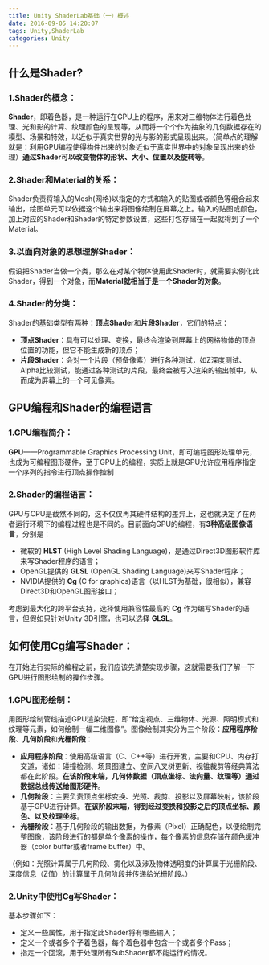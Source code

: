 ```yaml
---
title: Unity ShaderLab基础（一）概述
date: 2016-09-05 14:20:07
tags: Unity,ShaderLab
categories: Unity
---
```


## 什么是Shader?
### 1.Shader的概念：
**Shader**，即着色器，是一种运行在GPU上的程序，用来对三维物体进行着色处理、光和影的计算、纹理颜色的呈现等，从而将一个个作为抽象的几何数据存在的模型、场景和特效，以近似于真实世界的光与影的形式呈现出来。（简单点的理解就是：利用GPU编程使得构件出来的对象近似于真实世界中的对象呈现出来的处理）**通过Shader可以改变物体的形状、大小、位置以及旋转等**。
<!--more-->

### 2.Shader和Material的关系：
Shader负责将输入的Mesh(网格)以指定的方式和输入的贴图或者颜色等组合起来输出，绘图单元可以依据这个输出来将图像绘制在屏幕之上。输入的贴图或颜色，加上对应的Shader和Shader的特定参数设置，这些打包存储在一起就得到了一个Material。

### 3.以面向对象的思想理解Shader：
假设把Shader当做一个类，那么在对某个物体使用此Shader时，就需要实例化此Shader，得到一个对象，而**Material就相当于是一个Shader的对象**。

### 4.Shader的分类：
Shader的基础类型有两种：**顶点Shader**和**片段Shader**，它们的特点：

- **顶点Shader**：具有可以处理、变换，最终会渲染到屏幕上的网格物体的顶点位置的功能，但它不能生成新的顶点；
- **片段Shader**：会对一个片段（预备像素）进行各种测试，如Z深度测试、Alpha比较测试，能通过各种测试的片段，最终会被写入渲染的输出帧中，从而成为屏幕上的一个可见像素。

## GPU编程和Shader的编程语言
### 1.GPU编程简介：
**GPU**——Programmable Graphics Processing Unit，即可编程图形处理单元，也成为可编程图形硬件，至于GPU上的编程，实质上就是GPU允许应用程序指定一个序列的指令进行顶点操作控制

### 2.Shader的编程语言：
GPU与CPU是截然不同的，这不仅仅再其硬件结构的差异上，这也就决定了在两者运行环境下的编程过程也是不同的。目前面向GPU的编程，有**3种高级图像语言**，分别是：

- 微软的 **HLST** (High Level Shading Language)，是通过Direct3D图形软件库来写Shader程序的语言；
- OpenGL提供的 **GLSL** (OpenGL Shading Language)来写Shader程序；
- NVIDIA提供的 **Cg** (C for graphics)语言（以HLST为基础，很相似），兼容Direct3D和OpenGL图形接口；

考虑到最大化的跨平台支持，选择使用兼容性最高的 **Cg** 作为编写Shader的语言，但假如只针对Unity 3D引擎，也可以选择 **GLSL**。

## 如何使用Cg编写Shader：
在开始进行实际的编程之前，我们应该先清楚实现步骤，这就需要我们了解一下GPU进行图形绘制的操作步骤。

### 1.GPU图形绘制：
用图形绘制管线描述GPU渲染流程，即“给定视点、三维物体、光源、照明模式和纹理等元素，如何绘制一幅二维图像”。图像绘制其实分为三个阶段：**应用程序阶段**、**几何阶段**和**光栅阶段**：

- **应用程序阶段**：使用高级语言（C、C++等）进行开发，主要和CPU、内存打交道，诸如：碰撞检测、场景图建立、空间八叉树更新、视锥裁剪等经典算法都在此阶段。**在该阶段末端，几何体数据（顶点坐标、法向量、纹理等）通过数据总线传送给图形硬件**。
- **几何阶段**：主要负责顶点坐标变换、光照、裁剪、投影以及屏幕映射，该阶段基于GPU进行计算。**在该阶段末端，得到经过变换和投影之后的顶点坐标、颜色、以及纹理坐标**。
- **光栅阶段**：基于几何阶段的输出数据，为像素（Pixel）正确配色，以便绘制完整图像，该阶段进行的都是单个像素的操作，每个像素的信息存储在颜色缓冲器（color buffer或者frame buffer）中。

（例如：光照计算属于几何阶段、雾化以及涉及物体透明度的计算属于光栅阶段、深度信息（Z值）的计算属于几何阶段并传递给光栅阶段。）

### 2.Unity中使用Cg写Shader：
基本步骤如下：

- 定义一些属性，用于指定此Shader将有哪些输入；
- 定义一个或者多个子着色器，每个着色器中包含一个或者多个Pass；
- 指定一个回滚，用于处理所有SubShader都不能运行的情况。 
